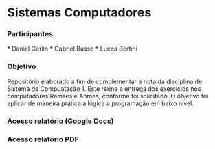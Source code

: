# Sistemas Computadores 
<h3> Participantes </h3>
<hf></hf>  
* Daniel Gerlin
* Gabriel Basso
* Lucca Bertini
<hf></hf>  
<h3> Objetivo </h3>
<hf></hf>  
Repositório elaborado a fim de complementar a nota da disciplina de Sistema de Compuatação 1.
Este reúne a entrega dos exercícios nos computadores Ramses e Ahmes, conforme foi solicitado.
O objetivo foi aplicar de maneira prática a lógica a programação em baixo nível.
<h3> Acesso relatório (Google Docs) </h3>

<h3> Acesso relatório PDF </h3>


